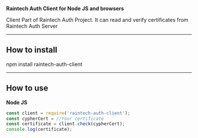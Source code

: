 **Raintech Auth Client for Node JS and browsers**

Client Part of Raintech Auth Project. It can read and verify certificates from Raintech Auth Server

---

## How to install

npm install raintech-auth-client

---

## How to use

**Node JS**

```javascript
const client = require('raintech-auth-client');
const cypherCert = //Your certificate
const certificate = client.check(cypherCert);
console.log(certificate);
```